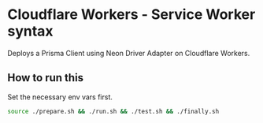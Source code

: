 # Cloudflare Workers - Service Worker syntax

Deploys a Prisma Client using Neon Driver Adapter on Cloudflare Workers.

## How to run this

Set the necessary env vars first.

```sh
source ./prepare.sh && ./run.sh && ./test.sh && ./finally.sh
```
